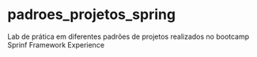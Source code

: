 # padroes_projetos_spring
Lab de prática em diferentes padrões de projetos realizados no bootcamp Sprinf Framework Experience
